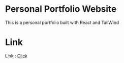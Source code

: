 # Personal Portfolio Website

This is a personal portfolio built with React and TailWind

# Link

Link : [Click]()
